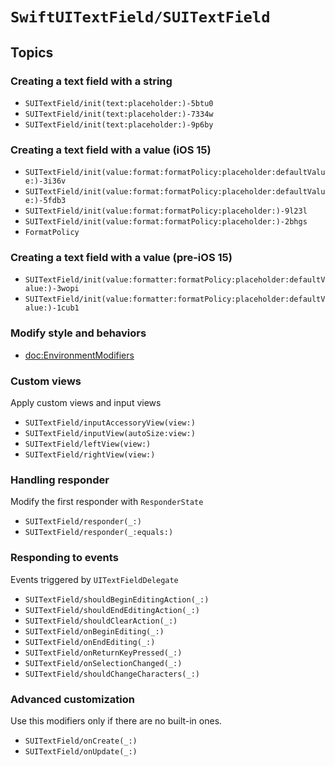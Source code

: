 # ``SwiftUITextField/SUITextField``

## Topics

### Creating a text field with a string

- ``SUITextField/init(text:placeholder:)-5btu0``
- ``SUITextField/init(text:placeholder:)-7334w``
- ``SUITextField/init(text:placeholder:)-9p6by``

### Creating a text field with a value (iOS 15)

- ``SUITextField/init(value:format:formatPolicy:placeholder:defaultValue:)-3i36v``
- ``SUITextField/init(value:format:formatPolicy:placeholder:defaultValue:)-5fdb3``
- ``SUITextField/init(value:format:formatPolicy:placeholder:)-9l23l``
- ``SUITextField/init(value:format:formatPolicy:placeholder:)-2bhgs``
- ``FormatPolicy``

### Creating a text field with a value (pre-iOS 15)

- ``SUITextField/init(value:formatter:formatPolicy:placeholder:defaultValue:)-3wopi``
- ``SUITextField/init(value:formatter:formatPolicy:placeholder:defaultValue:)-1cub1``

### Modify style and behaviors

- <doc:EnvironmentModifiers>

### Custom views

Apply custom views and input views

- ``SUITextField/inputAccessoryView(view:)``
- ``SUITextField/inputView(autoSize:view:)``
- ``SUITextField/leftView(view:)``
- ``SUITextField/rightView(view:)``

### Handling responder

Modify the first responder with ``ResponderState``

- ``SUITextField/responder(_:)``
- ``SUITextField/responder(_:equals:)``

### Responding to events

Events triggered by `UITextFieldDelegate`

- ``SUITextField/shouldBeginEditingAction(_:)``
- ``SUITextField/shouldEndEditingAction(_:)``
- ``SUITextField/shouldClearAction(_:)``
- ``SUITextField/onBeginEditing(_:)``
- ``SUITextField/onEndEditing(_:)``
- ``SUITextField/onReturnKeyPressed(_:)``
- ``SUITextField/onSelectionChanged(_:)``
- ``SUITextField/shouldChangeCharacters(_:)``

### Advanced customization

Use this modifiers only if there are no built-in ones.

- ``SUITextField/onCreate(_:)``
- ``SUITextField/onUpdate(_:)``
